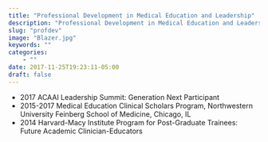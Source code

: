 ```yaml
---
title: "Professional Development in Medical Education and Leadership"
description: "Professional Development in Medical Education and Leadership"
slug: "profdev"
image: "Blazer.jpg"
keywords: ""
categories:
    - ""
date: 2017-11-25T19:23:11-05:00
draft: false
---
```


* 2017 ACAAI Leadership Summit: Generation Next Participant
* 2015-2017 Medical Education Clinical Scholars Program, Northwestern University Feinberg School of Medicine, Chicago, IL
* 2014 Harvard-Macy Institute Program for Post-Graduate Trainees: Future Academic Clinician-Educators

